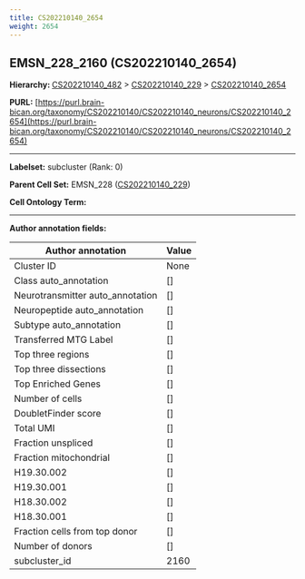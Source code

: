 ```yaml
---
title: CS202210140_2654
weight: 2654
---
```

## EMSN_228_2160 (CS202210140_2654)
<b>Hierarchy: </b>
[CS202210140_482](../CS202210140_482) >
[CS202210140_229](../CS202210140_229) >
[CS202210140_2654](../CS202210140_2654)

**PURL:** [https://purl.brain-bican.org/taxonomy/CS202210140/CS202210140_neurons/CS202210140_2654](https://purl.brain-bican.org/taxonomy/CS202210140/CS202210140_neurons/CS202210140_2654)

---


**Labelset:** subcluster (Rank: 0)

**Parent Cell Set:** EMSN_228 ([CS202210140_229](../CS202210140_229))



**Cell Ontology Term:** 

[MARKER GENES.]: #


---

[TRANSFERRED ANNOTATIONS.]: #


[AUTHOR ANNOTATION FIELDS.]: #


**Author annotation fields:**

| Author annotation | Value |
|-------------------|-------|
|Cluster ID|None|
|Class auto_annotation|[]|
|Neurotransmitter auto_annotation|[]|
|Neuropeptide auto_annotation|[]|
|Subtype auto_annotation|[]|
|Transferred MTG Label|[]|
|Top three regions|[]|
|Top three dissections|[]|
|Top Enriched Genes|[]|
|Number of cells|[]|
|DoubletFinder score|[]|
|Total UMI|[]|
|Fraction unspliced|[]|
|Fraction mitochondrial|[]|
|H19.30.002|[]|
|H19.30.001|[]|
|H18.30.002|[]|
|H18.30.001|[]|
|Fraction cells from top donor|[]|
|Number of donors|[]|
|subcluster_id|2160|
